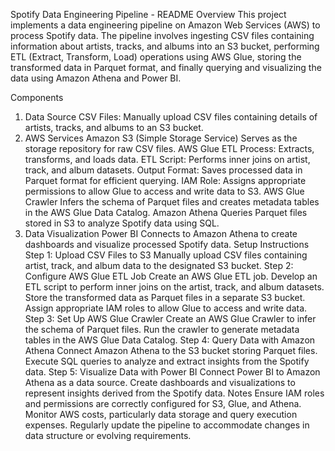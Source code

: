 Spotify Data Engineering Pipeline - README
Overview
This project implements a data engineering pipeline on Amazon Web Services (AWS) to process Spotify data. The pipeline involves ingesting CSV files containing information about artists, tracks, and albums into an S3 bucket, performing ETL (Extract, Transform, Load) operations using AWS Glue, storing the transformed data in Parquet format, and finally querying and visualizing the data using Amazon Athena and Power BI.

Components
1. Data Source
CSV Files: Manually upload CSV files containing details of artists, tracks, and albums to an S3 bucket.
2. AWS Services
Amazon S3 (Simple Storage Service)
Serves as the storage repository for raw CSV files.
AWS Glue
ETL Process: Extracts, transforms, and loads data.
ETL Script: Performs inner joins on artist, track, and album datasets.
Output Format: Saves processed data in Parquet format for efficient querying.
IAM Role: Assigns appropriate permissions to allow Glue to access and write data to S3.
AWS Glue Crawler
Infers the schema of Parquet files and creates metadata tables in the AWS Glue Data Catalog.
Amazon Athena
Queries Parquet files stored in S3 to analyze Spotify data using SQL.
3. Data Visualization
Power BI
Connects to Amazon Athena to create dashboards and visualize processed Spotify data.
Setup Instructions
Step 1: Upload CSV Files to S3
Manually upload CSV files containing artist, track, and album data to the designated S3 bucket.
Step 2: Configure AWS Glue ETL Job
Create an AWS Glue ETL job.
Develop an ETL script to perform inner joins on the artist, track, and album datasets.
Store the transformed data as Parquet files in a separate S3 bucket.
Assign appropriate IAM roles to allow Glue to access and write data.
Step 3: Set Up AWS Glue Crawler
Create an AWS Glue Crawler to infer the schema of Parquet files.
Run the crawler to generate metadata tables in the AWS Glue Data Catalog.
Step 4: Query Data with Amazon Athena
Connect Amazon Athena to the S3 bucket storing Parquet files.
Execute SQL queries to analyze and extract insights from the Spotify data.
Step 5: Visualize Data with Power BI
Connect Power BI to Amazon Athena as a data source.
Create dashboards and visualizations to represent insights derived from the Spotify data.
Notes
Ensure IAM roles and permissions are correctly configured for S3, Glue, and Athena.
Monitor AWS costs, particularly data storage and query execution expenses.
Regularly update the pipeline to accommodate changes in data structure or evolving requirements.